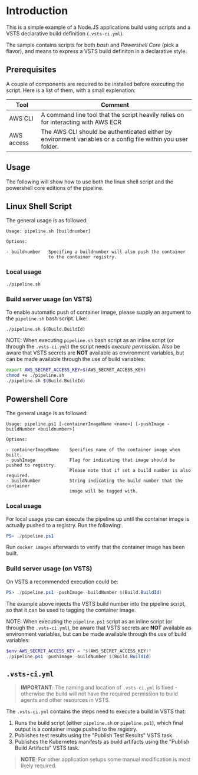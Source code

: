 # Introduction

This is a simple example of a Node.JS applications build using scripts and a VSTS declarative build definition (`.vsts-ci.yml`).

The sample contains scripts for both *bash* and *Powershell Core* (pick a flavor), and means to express a VSTS build definiton in a declarative style.

## Prerequisites

A couple of components are required to be installed before executing the script. Here is a list of them, with a small explenation:

| Tool    | Comment |
|---------|---------|
| AWS CLI | A command line tool that the script heavily relies on for interacting with AWS ECR |
| AWS access | The AWS CLI should be authenticated either by environment variables or a config file within you user folder. |

## Usage

The following will show how to use both the linux shell script and the powershell core editions of the pipeline.

## Linux Shell Script

The general usage is as followed:

```text
Usage: pipeline.sh [buildnumber]

Options:

- buildnumber   Specifing a buildnumber will also push the container
                to the container registry.
```

### Local usage

```bash
./pipeline.sh
```

### Build server usage (on VSTS)

To enable automatic push of container image, please supply an argument to the `pipeline.sh` bash script. Like:

```text
./pipeline.sh $(Build.BuildId)
```

NOTE: When executing `pipeline.sh` bash script as an inline script (or through the `.vsts-ci.yml`) the script needs *execute permission*. Also be aware that VSTS secrets are **NOT** available as environment variables, but can be made available through the use of build variables:

```bash
export AWS_SECRET_ACCESS_KEY=$(AWS_SECRET_ACCESS_KEY)
chmod +x ./pipeline.sh
./pipeline.sh $(Build.BuildId)
```

## Powershell Core

The general usage is as followed:

```text
Usage: pipeline.ps1 [-containerImageName <name>] [-pushImage -buildNumber <buildnumber>]

Options:

- containerImageName    Specifies name of the container image when built.
- pushImage             Flag for indicating that image should be pushed to registry.
                        Please note that if set a build number is also required.
- buildNumber           String indicating the build number that the container
                        image will be tagged with.
```

### Local usage

For local usage you can execute the pipeline up until the container image is actually pushed to a registry. Run the following:

```powershell
PS> ./pipeline.ps1
```

Run `docker images` afterwards to verify that the container image has been built.

### Build server usage (on VSTS)

On VSTS a recommended execution could be:

```powershell
PS> ./pipeline.ps1 -pushImage -buildNumber $(Build.BuildId)
```

The example above injects the VSTS build number into the pipeline script, so that it can be used to tagging the container image.

NOTE: When executing the `pipeline.ps1` script as an inline script (or through the `.vsts-ci.yml`), be aware that VSTS secrets are **NOT** available as environment variables, but can be made available through the use of build variables:

```powershell
$env:AWS_SECRET_ACCESS_KEY = "$(AWS_SECRET_ACCESS_KEY)"
./pipeline.ps1 -pushImage -buildNumber $(Build.BuildId)
```

## `.vsts-ci.yml`

> **IMPORTANT**: The naming and location of `.vsts-ci.yml` is fixed - otherwise the build will not have the required permission to build agents and other resources in VSTS.

The `.vsts-ci.yml` contains the steps need to execute a build in VSTS that:

1. Runs the build script (either `pipeline.sh` or `pipeline.ps1`), which final output is a container image pushed to the registry.
1. Publishes test results using the "Publish Test Results" VSTS task.
1. Publishes the Kubernetes manifests as build artifacts using the "Publish Build Artifacts" VSTS task.

> **NOTE**: For other application setups some manual modification is most likely required.
